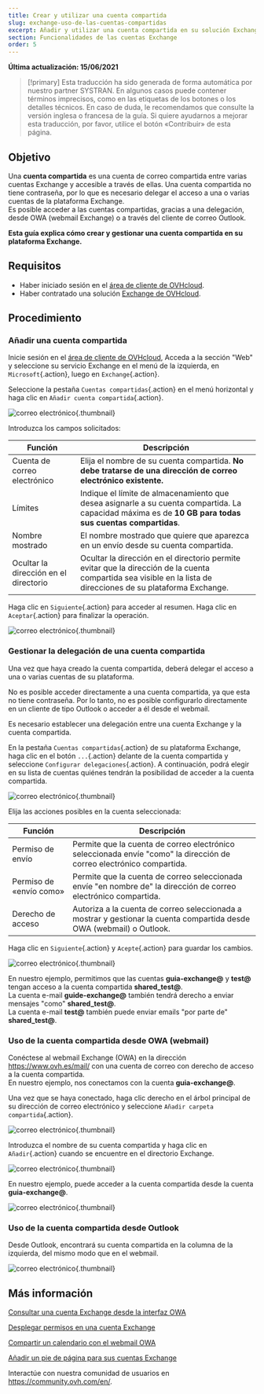 ```yaml
---
title: Crear y utilizar una cuenta compartida
slug: exchange-uso-de-las-cuentas-compartidas
excerpt: Añadir y utilizar una cuenta compartida en su solución Exchange
section: Funcionalidades de las cuentas Exchange
order: 5
---
```


**Última actualización: 15/06/2021**

> [!primary]
> Esta traducción ha sido generada de forma automática por nuestro partner SYSTRAN. En algunos casos puede contener términos imprecisos, como en las etiquetas de los botones o los detalles técnicos. En caso de duda, le recomendamos que consulte la versión inglesa o francesa de la guía. Si quiere ayudarnos a mejorar esta traducción, por favor, utilice el botón «Contribuir» de esta página.
> 

## Objetivo

Una **cuenta compartida** es una cuenta de correo compartida entre varias cuentas Exchange y accesible a través de ellas. Una cuenta compartida no tiene contraseña, por lo que es necesario delegar el acceso a una o varias cuentas de la plataforma Exchange.
<br>Es posible acceder a las cuentas compartidas, gracias a una delegación, desde OWA (webmail Exchange) o a través del cliente de correo Outlook.

**Esta guía explica cómo crear y gestionar una cuenta compartida en su plataforma Exchange.**

## Requisitos

- Haber iniciado sesión en el [área de cliente de OVHcloud](https://www.ovh.com/auth/?action=gotomanager&from=https://www.ovh.es/&ovhSubsidiary=es).
- Haber contratado una solución [Exchange de OVHcloud](https://www.ovh.es/emails/hosted-exchange/).

## Procedimiento

### Añadir una cuenta compartida

Inicie sesión en el [área de cliente de OVHcloud](https://www.ovh.com/auth/?action=gotomanager&from=https://www.ovh.es/&ovhSubsidiary=es), Acceda a la sección "Web" y seleccione su servicio Exchange en el menú de la izquierda, en `Microsoft`{.action}, luego en `Exchange`{.action}.

Seleccione la pestaña `Cuentas compartidas`{.action} en el menú horizontal y haga clic en `Añadir cuenta compartida`{.action}.

![correo electrónico](images/exchange-shared_accounts01.png){.thumbnail}

Introduzca los campos solicitados:

|Función|Descripción|
|---|---|
|Cuenta de correo electrónico|Elija el nombre de su cuenta compartida. **No debe tratarse de una dirección de correo electrónico existente.**|
|Límites|Indique el límite de almacenamiento que desea asignarle a su cuenta compartida. La capacidad máxima es de **10 GB para todas sus cuentas compartidas**.|
|Nombre mostrado|El nombre mostrado que quiere que aparezca en un envío desde su cuenta compartida.|
|Ocultar la dirección en el directorio|Ocultar la dirección en el directorio permite evitar que la dirección de la cuenta compartida sea visible en la lista de direcciones de su plataforma Exchange.|

Haga clic en `Siguiente`{.action} para acceder al resumen. Haga clic en `Aceptar`{.action} para finalizar la operación.

![correo electrónico](images/exchange-shared_accounts02.png){.thumbnail}

### Gestionar la delegación de una cuenta compartida

Una vez que haya creado la cuenta compartida, deberá delegar el acceso a una o varias cuentas de su plataforma.

No es posible acceder directamente a una cuenta compartida, ya que esta no tiene contraseña. Por lo tanto, no es posible configurarlo directamente en un cliente de tipo Outlook o acceder a él desde el webmail.

Es necesario establecer una delegación entre una cuenta Exchange y la cuenta compartida.

En la pestaña `Cuentas compartidas`{.action} de su plataforma Exchange, haga clic en el botón `...`{.action} delante de la cuenta compartida y seleccione `Configurar delegaciones`{.action}. A continuación, podrá elegir en su lista de cuentas quiénes tendrán la posibilidad de acceder a la cuenta compartida.

![correo electrónico](images/exchange-shared_accounts03.png){.thumbnail}

Elija las acciones posibles en la cuenta seleccionada:

|Función|Descripción|
|---|---|
|Permiso de envío|Permite que la cuenta de correo electrónico seleccionada envíe "como" la dirección de correo electrónico compartida.|
|Permiso de «envío como»|Permite que la cuenta de correo seleccionada envíe "en nombre de" la dirección de correo electrónico compartida.|
|Derecho de acceso|Autoriza a la cuenta de correo seleccionada a mostrar y gestionar la cuenta compartida desde OWA (webmail) o Outlook.|

Haga clic en `Siguiente`{.action} y `Acepte`{.action} para guardar los cambios.

![correo electrónico](images/exchange-shared_accounts04.png){.thumbnail}

En nuestro ejemplo, permitimos que las cuentas **guia-exchange@** y **test@** tengan acceso a la cuenta compartida **shared_test@**.
<br>La cuenta e-mail **guide-exchange@** también tendrá derecho a enviar mensajes "como" **shared_test@**.
<br>La cuenta e-mail **test@** también puede enviar emails "por parte de" **shared_test@**.

### Uso de la cuenta compartida desde OWA (webmail)

Conéctese al webmail Exchange (OWA) en la dirección <https://www.ovh.es/mail/> con una cuenta de correo con derecho de acceso a la cuenta compartida.
<br>En nuestro ejemplo, nos conectamos con la cuenta **guia-exchange@**.

Una vez que se haya conectado, haga clic derecho en el árbol principal de su dirección de correo electrónico y seleccione `Añadir carpeta compartida`{.action}. 

![correo electrónico](images/exchange-shared_accounts05.png){.thumbnail}

Introduzca el nombre de su cuenta compartida y haga clic en `Añadir`{.action} cuando se encuentre en el directorio Exchange.

![correo electrónico](images/exchange-shared_accounts06.png){.thumbnail}

En nuestro ejemplo, puede acceder a la cuenta compartida desde la cuenta **guia-exchange@**.

![correo electrónico](images/exchange-shared_accounts07.png){.thumbnail}

### Uso de la cuenta compartida desde Outlook

Desde Outlook, encontrará su cuenta compartida en la columna de la izquierda, del mismo modo que en el webmail.

![correo electrónico](images/exchange-shared_accounts10.png){.thumbnail}

## Más información

[Consultar una cuenta Exchange desde la interfaz OWA](https://docs.ovh.com/es/microsoft-collaborative-solutions/exchange_2016_guia_de_uso_de_outlook_web_app/)

[Desplegar permisos en una cuenta Exchange](https://docs.ovh.com/es/microsoft-collaborative-solutions/exchange_2013_dar_permisos_full_access_a_una_cuenta/)

[Compartir un calendario con el webmail OWA](https://docs.ovh.com/es/microsoft-collaborative-solutions/exchange_2016_compartir_un_calendario_con_el_webmail_owa/)

[Añadir un pie de página para sus cuentas Exchange](https://docs.ovh.com/es/microsoft-collaborative-solutions/exchange_20132016_firma_automatica_disclaimer/)

Interactúe con nuestra comunidad de usuarios en <https://community.ovh.com/en/>.
